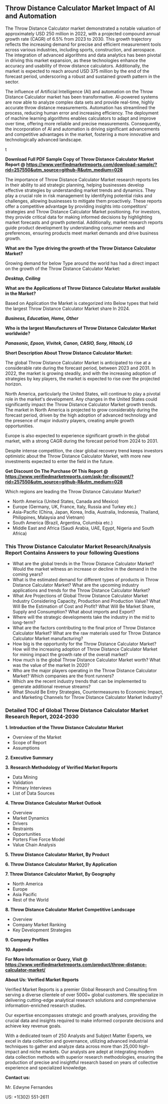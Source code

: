 <h2>Throw Distance Calculator Market Impact of AI and Automation</h2><p>The Throw Distance Calculator market demonstrated a notable valuation of approximately USD 250 million in 2022, with a projected compound annual growth rate (CAGR) of 6.5% from 2023 to 2030. This growth trajectory reflects the increasing demand for precise and efficient measurement tools across various industries, including sports, construction, and aerospace. The integration of advanced algorithms and data analytics has been pivotal in driving this market expansion, as these technologies enhance the accuracy and usability of throw distance calculators. Additionally, the market is expected to reach around USD 375 million by the end of the forecast period, underscoring a robust and sustained growth pattern in the sector.</p><p>The influence of Artificial Intelligence (AI) and automation on the Throw Distance Calculator market has been transformative. AI-powered systems are now able to analyze complex data sets and provide real-time, highly accurate throw distance measurements. Automation has streamlined the process, reducing human error and increasing efficiency. The deployment of machine learning algorithms enables calculators to adapt and improve over time, offering more reliable and precise measurements. Consequently, the incorporation of AI and automation is driving significant advancements and competitive advantages in the market, fostering a more innovative and technologically advanced landscape.</p>t</p><p id="" class=""><strong>Download Full PDF Sample Copy of Throw Distance Calculator Market Report @ <a href="https://www.verifiedmarketreports.com/download-sample/?rid=257550&utm_source=github-R&utm_medium=028" target="_blank">https://www.verifiedmarketreports.com/download-sample/?rid=257550&utm_source=github-R&utm_medium=028</a></strong></p><p>The importance of&nbsp;Throw Distance Calculator Market research reports lies in their ability to aid strategic planning, helping businesses develop effective strategies by understanding market trends and dynamics. They play a crucial role in risk management by identifying potential risks and challenges, allowing businesses to mitigate them proactively. These reports offer a competitive advantage by providing insights into competitors' strategies and Throw Distance Calculator Market positioning. For investors, they provide critical data for making informed decisions by highlighting market forecasts and growth potential. Additionally, market research reports guide product development by understanding consumer needs and preferences, ensuring products meet market demands and drive business growth.</p><p><strong>What are the&nbsp;Type driving the growth of the Throw Distance Calculator Market?</strong></p><p id="" class="">Growing demand for below Type around the world has had a direct impact on the growth of the Throw Distance Calculator Market:</p><em><strong>Desktop, Ceiling</strong></em></p><strong>What are the&nbsp;Applications&nbsp;of Throw Distance Calculator Market available in the Market?</strong></p><p id="" class="">Based on Application the Market is categorized into Below types that held the largest Throw Distance Calculator Market share In 2024.</p><em><strong>Business, Education, Home, Other</strong></em></p><strong>Who is the largest Manufacturers of Throw Distance Calculator Market worldwide?</strong></p><p><em><strong>Panasonic, Epson, Vivitek, Canon, CASIO, Sony, Hitachi, LG</strong></em></p><p id="" class=""><strong>Short Description About Throw Distance Calculator Market:</strong></p><p>The global Throw Distance Calculator Market is anticipated to rise at a considerable rate during the forecast period, between 2023 and 2031. In 2022, the market is growing steadily, and with the increasing adoption of strategies by key players, the market is expected to rise over the projected horizon.</p><p>North America, particularly the United States, will continue to play a pivotal role in the market's development. Any changes in the United States could significantly impact the Throw Distance Calculator Market growth trends. The market in North America is projected to grow considerably during the forecast period, driven by the high adoption of advanced technology and the presence of major industry players, creating ample growth opportunities.</p><p>Europe is also expected to experience significant growth in the global market, with a strong CAGR during the forecast period from 2024 to 2031.</p><p>Despite intense competition, the clear global recovery trend keeps investors optimistic about the Throw Distance Calculator Market, with more new investments expected to enter the field in the future.</p><p id="" class=""><strong>Get Discount On The Purchase Of This Report @ <a href="https://www.verifiedmarketreports.com/ask-for-discount/?rid=257550&utm_source=github-R&utm_medium=028" target="_blank">https://www.verifiedmarketreports.com/ask-for-discount/?rid=257550&utm_source=github-R&utm_medium=028</a></strong></p>Which regions are leading the Throw Distance Calculator Market?</p><ul><li>North America (United States, Canada and Mexico)</li><li>Europe (Germany, UK, France, Italy, Russia and Turkey etc.)</li><li>Asia-Pacific (China, Japan, Korea, India, Australia, Indonesia, Thailand, Philippines, Malaysia and Vietnam)</li><li>South America (Brazil, Argentina, Columbia etc.)</li><li>Middle East and Africa (Saudi Arabia, UAE, Egypt, Nigeria and South Africa)</li></ul><h3 id="" class="">This Throw Distance Calculator Market Research/Analysis Report Contains Answers to your following Questions</h3><ul><li>What are the global trends in the Throw Distance Calculator Market? Would the market witness an increase or decline in the demand in the coming years?</li><li>What is the estimated demand for different types of products in Throw Distance Calculator Market? What are the upcoming industry applications and trends for the Throw Distance Calculator Market?</li><li>What Are Projections of Global Throw Distance Calculator Market Industry Considering Capacity, Production and Production Value? What Will Be the Estimation of Cost and Profit? What Will Be Market Share, Supply and Consumption? What about imports and Export?</li><li>Where will the strategic developments take the industry in the mid to long-term?</li><li>What are the factors contributing to the final price of Throw Distance Calculator Market? What are the raw materials used for Throw Distance Calculator Market manufacturing?</li><li>How big is the opportunity for the Throw Distance Calculator Market? How will the increasing adoption of Throw Distance Calculator Market for mining impact the growth rate of the overall market?</li><li>How much is the global Throw Distance Calculator Market worth? What was the value of the market In 2020?</li><li>Who are the major players operating in the Throw Distance Calculator Market? Which companies are the front runners?</li><li>Which are the recent industry trends that can be implemented to generate additional revenue streams?</li><li>What Should Be Entry Strategies, Countermeasures to Economic Impact, and Marketing Channels for Throw Distance Calculator Market Industry?</li></ul><h3 id="" class="">Detailed TOC of Global Throw Distance Calculator Market Research Report, 2024-2030</h3><p id="" class=""><strong>1. Introduction of the Throw Distance Calculator Market</strong></p><ul><li>Overview of the Market</li><li>Scope of Report</li><li>Assumptions</li></ul><p id="" class=""><strong>2. Executive Summary</strong></p><p id="" class=""><strong>3. Research Methodology of Verified Market Reports</strong></p><ul><li>Data Mining</li><li>Validation</li><li>Primary Interviews</li><li>List of Data Sources</li></ul><p id="" class=""><strong>4. Throw Distance Calculator Market Outlook</strong></p><ul><li>Overview</li><li>Market Dynamics</li><li>Drivers</li><li>Restraints</li><li>Opportunities</li><li>Porters Five Force Model</li><li>Value Chain Analysis</li></ul><p id="" class=""><strong>5. Throw Distance Calculator Market, By Product</strong></p><p id="" class=""><strong>6. Throw Distance Calculator Market, By Application</strong></p><p id="" class=""><strong>7. Throw Distance Calculator Market, By Geography</strong></p><ul><li>North America</li><li>Europe</li><li>Asia Pacific</li><li>Rest of the World</li></ul><p id="" class=""><strong>8. Throw Distance Calculator Market Competitive Landscape</strong></p><ul><li>Overview</li><li>Company Market Ranking</li><li>Key Development Strategies</li></ul><p id="" class=""><strong>9. Company Profiles</strong></p><p id="" class=""><strong>10. Appendix</strong></p><p id="" class=""><strong>For More Information or Query, Visit @ <a href="https://www.verifiedmarketreports.com/product/throw-distance-calculator-market/" target="_blank">https://www.verifiedmarketreports.com/product/throw-distance-calculator-market/</a></strong></p><p id="" class=""><strong>About Us: Verified Market Reports</strong></p><p id="" class="">Verified Market Reports is a premier Global Research and Consulting firm serving a diverse clientele of over 5000+ global customers. We specialize in delivering cutting-edge analytical research solutions and comprehensive information-enriched research studies.</p><p id="" class="">Our expertise encompasses strategic and growth analyses, providing the crucial data and insights required to make informed corporate decisions and achieve key revenue goals.</p><p id="" class="">With a dedicated team of 250 Analysts and Subject Matter Experts, we excel in data collection and governance, utilizing advanced industrial techniques to gather and analyze data across more than 25,000 high-impact and niche markets. Our analysts are adept at integrating modern data collection methods with superior research methodologies, ensuring the production of precise and insightful research based on years of collective experience and specialized knowledge.</p><p id="" class=""><strong>Contact us:</strong></p><p id="" class="">Mr. Edwyne Fernandes</p><p id="" class="">US: +1(302) 551-2611</p>